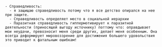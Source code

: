     - Справедливость:
      - я защищаю справедливость потому что я все детство опирался на нее при защите.
      - Справедливость определяет место в социальной иерархии
      - Паразитная справедливость гиппермотивирует к паразитной деятельности (приносящей выгоду источнику) поттому что: оправдывает мои неудачи, превозносит меня среди других, делает меня особенным. Она всегда деформирует мировоззрение для достижения большего удовольствия это приводит к фатальным ошибкам!
